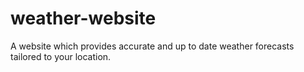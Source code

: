 # weather-website
A website which provides accurate and up to date weather forecasts tailored to your location.
